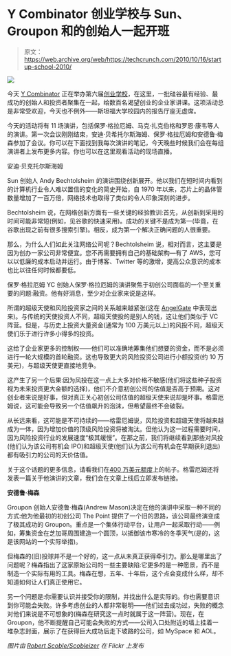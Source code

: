 # Y Combinator 创业学校与 Sun、Groupon 和的创始人一起开班

> 原文：<https://web.archive.org/web/https://techcrunch.com/2010/10/16/startup-school-2010/>

![](img/6372c52c821ffcd014c76ee81abf84ae.png)

今天 [Y Combinator](https://web.archive.org/web/20230323010145/http://www.ycombinator.com/) 正在举办第六届[创业学校](https://web.archive.org/web/20230323010145/http://startupschool.org/)，在这里，一批硅谷最有经验、最成功的创始人和投资者聚集在一起，给数百名渴望创业的企业家讲课。这项活动总是非常受欢迎，今天也不例外——斯坦福大学校园内的报告厅座无虚席。

今天的活动将有 11 场演讲，包括保罗·格拉厄姆、马克·扎克伯格和罗恩·康韦等人的演讲。第一次会议刚刚结束，安迪·贝希托尔斯海姆、保罗·格拉厄姆和安德鲁·梅森参加了会议。你可以在下面找到我每次演讲的笔记，今天晚些时候我们会在每组演讲者上发布更多内容。你也可以在这里观看活动的现场直播。

安迪·贝克托尔斯海姆

Sun 创始人 Andy Bechtolsheim 的演讲围绕创新展开。他以我们在短时间内看到的计算机行业令人难以置信的变化的简史开始，自 1970 年以来，芯片上的晶体管数量增加了一百万倍，网络技术也取得了类似的令人印象深刻的进步。

Bechtolsheim 说，在网络创新方面有一些关键的经验教训:首先，从创新到采用的时间可能非常短(例如，见谷歌的快速采用)。成功的关键不是成为第一(毕竟，在谷歌出现之前有很多搜索引擎)。相反，成为第一个解决正确问题的人很重要。

那么，为什么人们如此关注网络公司呢？Bechtolsheim 说，相对而言，这主要是因为创办一家公司非常便宜。您不再需要拥有自己的基础架构—有了 AWS，您可以以低廉的成本启动并运行。由于博客、Twitter 等的激增，提高公众意识的成本也比以往任何时候都要低。

保罗·格拉厄姆 YC 创始人保罗·格拉厄姆的演讲聚焦于初创公司面临的一个至关重要的问题:融资。他有好消息，至少对企业家来说是这样。

所谓的超级天使和风险投资家之间的关系越来越紧张(这在 [AngelGate](//web.archive.org/web/20230323010145/https://techcrunch.com/2010/09/23/angelgate/%E2%80%9D) 中表现出来)。与传统的天使投资人不同，超级天使投的是别人的钱，这让他们类似于 VC 阵营。但是，与历史上投资大量资金(通常为 100 万美元以上)的风投不同，超级天使们乐于进行许多小得多的投资。

这给了企业家更多的控制权——他们可以准确地筹集他们想要的资金，而不是必须进行一轮大规模的首轮融资。这也导致更大的风险投资公司进行小额投资(约 10 万美元)，与超级天使更直接地竞争。

这产生了另一个后果:因为风投在这一点上大多对价格不敏感(他们将这些种子投资视为未来投资更大金额的选择)，他们不介意初创公司的估值是否高于预期。这对创业者来说是好事，但对真正关心初创公司估值的超级天使来说却是坏事。格雷厄姆说，这可能会导致另一个估值飙升的泡沫，但希望最终不会破裂。

从长远来看，这可能是不可持续的——格雷厄姆说，风险投资和超级天使将越来越成为一体，因为增加价值的顶级风险投资将被淘汰。但他认为这一过程需要时间，因为风险投资行业的发展速度“极其缓慢”。在那之前，我们将继续看到那些对风投(他们认为该公司有机会 IPO)和超级天使(他们认为该公司有机会在早期获利退出)都有吸引力的公司的天价估值。

关于这个话题的更多信息，请看我们在[400 万美元额度](//web.archive.org/web/20230323010145/https://techcrunch.com/2010/10/05/the-4-million-line/%E2%80%9D)上的帖子。格雷厄姆还将发表一篇关于他演讲的文章，我们会在文章上线后立即发布链接。

**安德鲁·梅森**

Groupon 创始人安德鲁·梅森(Andrew Mason)决定在他的演讲中采取一种不同的方式:他为他最初的初创公司 The Point 提供了一个旧的思路，该公司最终演变成了极其成功的 Groupon。重点是一个集体行动平台，让用户一起采取行动——例如，筹集资金在芝加哥周围建造一个圆顶，以抵御该市寒冷的冬季天气(是的，这是该网站的一个实际举措)。

但梅森的(旧)投球并不是一个好的，这一点从未真正获得牵引力。那么是哪里出了问题呢？梅森指出了这家原始公司的一些主要缺陷:它更多的是一种愿景，而不是制造一个实际有用的工具。梅森在想，五年、十年后，这个点会变成什么样，却不知道如何让人们真正使用它。

另一个问题是:你需要认识并接受你的限制，并找出什么是实际的。你也需要意识到你可能会失败。许多考虑创业的人都非常聪明——他们过去成功过，失败的概念对他们来说是不可想象的(梅森在研究这一点时就属于这一阵营)。现在，在 Groupon，他不断提醒自己可能会失败的方式——公司入口处附近的墙上挂着一堆杂志封面，展示了在获得巨大成功后走下坡路的公司，如 MySpace 和 AOL。

*图片由 [Robert Scoble/Scobleizer](https://web.archive.org/web/20230323010145/http://www.flickr.com/photos/scobleizer/5086977202/) 在 Flickr 上发布*